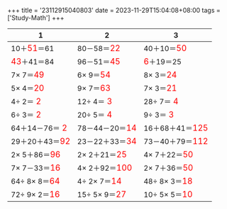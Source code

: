 +++ 
title = '23112915040803' 
date = 2023-11-29T15:04:08+08:00 
tags = ['Study-Math'] 
+++ 

1 | 2 | 3 
-- | -- | -- 
10＋<font color=red size=4>51</font>＝61 | 80－58＝<font color=red size=4>22</font> | 40＋10＝<font color=red size=4>50</font> 
<font color=red size=4>43</font>＋41＝84 | 96－51＝<font color=red size=4>45</font> | <font color=red size=4> 6</font>＋19＝25 
 7× 7＝<font color=red size=4>49</font> |  6× 9＝<font color=red size=4>54</font> |  8× 3＝<font color=red size=4>24</font> 
 5× 4＝<font color=red size=4>20</font> |  9× 7＝<font color=red size=4>63</font> |  7× 3＝<font color=red size=4>21</font> 
 4÷ 2＝<font color=red size=4> 2</font> | 12÷ 4＝<font color=red size=4> 3</font> | 28÷ 7＝<font color=red size=4> 4</font> 
 6÷ 3＝<font color=red size=4> 2</font> | 20÷ 5＝<font color=red size=4> 4</font> |  9÷ 3＝<font color=red size=4> 3</font> 
64＋14－76＝<font color=red size=4> 2</font> | 78－44－20＝<font color=red size=4>14</font> | 16＋68＋41＝<font color=red size=4>125</font> 
29＋20＋43＝<font color=red size=4>92</font> | 23－22＋33＝<font color=red size=4>34</font> | 73－40＋79＝<font color=red size=4>112</font> 
 2× 5＋86＝<font color=red size=4>96</font> |  2× 2＋21＝<font color=red size=4>25</font> |  4× 7＋22＝<font color=red size=4>50</font> 
 7× 7－33＝<font color=red size=4>16</font> |  4× 2＋92＝<font color=red size=4>100</font> |  2× 7＋36＝<font color=red size=4>50</font> 
64÷ 8× 8＝<font color=red size=4>64</font> |  4÷ 2× 7＝<font color=red size=4>14</font> | 48÷ 8× 3＝<font color=red size=4>18</font> 
72÷ 9× 2＝<font color=red size=4>16</font> | 15÷ 5× 9＝<font color=red size=4>27</font> | 10÷ 5× 5＝<font color=red size=4>10</font> 

